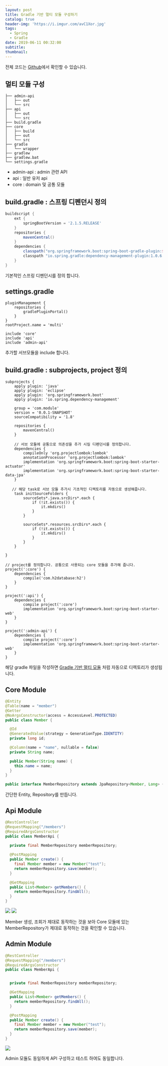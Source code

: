 ```yaml
---
layout: post
title: Gradle 기반 멀티 모듈 구성하기
catalog: true
header-img: 'https://i.imgur.com/avC1Xor.jpg'
tags:
  - Spring
  - Gradle
date: 2019-06-11 00:32:00
subtitle:
thumbnail:
---
```



전체 코드는 [Github](https://github.com/cheese10yun/blog-sample/tree/master/multi-module)에서 확인할 수 있습니다.

## 멀티 모듈 구성
```
├── admin-api
│   ├── out
│   └── src
├── api
│   ├── out
│   └── src
├── build.gradle
├── core
│   ├── build
│   ├── out
│   └── src
├── gradle
│   └── wrapper
├── gradlew
├── gradlew.bat
└── settings.gradle
```

* admin-api : admin 관련 API
* api : 일반 유저 api
* core : domain 및 공통 모듈


## build.gradle : 스프링 디펜던시 정의
```gradle
buildscript {
    ext {
        springBootVersion = '2.1.5.RELEASE'
    }
    repositories {
        mavenCentral()
    }
    dependencies {
        classpath("org.springframework.boot:spring-boot-gradle-plugin:${springBootVersion}")
        classpath "io.spring.gradle:dependency-management-plugin:1.0.6.RELEASE"
    }
}
```
기본적인 스프링 디펜던시를 정의 합니다.

## settings.gradle

```
pluginManagement {
    repositories {
        gradlePluginPortal()
    }
}
rootProject.name = 'multi'

include 'core'
include 'api'
include 'admin-api'
```
추가할 서브모듈을 include 합니다.

## build.gradle : subprojects, project 정의

```
subprojects {
    apply plugin: 'java'
    apply plugin: 'eclipse'
    apply plugin: 'org.springframework.boot'
    apply plugin: 'io.spring.dependency-management'

    group = 'com.module'
    version = '0.0.1-SNAPSHOT'
    sourceCompatibility = '1.8'

    repositories {
        mavenCentral()
    }

    // 서브 모듈에 공통으로 의존성을 추가 시킬 디펜던시를 정의합니다.
    dependencies {
        compileOnly 'org.projectlombok:lombok'
        annotationProcessor 'org.projectlombok:lombok'
        implementation 'org.springframework.boot:spring-boot-starter-actuator'
        implementation 'org.springframework.boot:spring-boot-starter-data-jpa'
    }

   // 해당 task로 서브 모듈 추가시 기초적인 디렉토리를 자동으로 생성해줍니다.
    task initSourceFolders {
        sourceSets*.java.srcDirs*.each {
            if (!it.exists()) {
                it.mkdirs()
            }
        }

        sourceSets*.resources.srcDirs*.each {
            if (!it.exists()) {
                it.mkdirs()
            }
        }
    }

}

// project를 정의합니다. 공통으로 사용되는 core 모듈을 추가해 줍니다.
project(':core') {
    dependencies {
        compile('com.h2database:h2')
    }
}

project(':api') {
    dependencies {
        compile project(':core')
        implementation 'org.springframework.boot:spring-boot-starter-web'
    }
}

project(':admin-api') {
    dependencies {
        compile project(':core')
        implementation 'org.springframework.boot:spring-boot-starter-web'
    }
}
```
해당 gradle 파일을 작성하면 [Gradle 기반 멀티 모듈](#gradle-%EA%B8%B0%EB%B0%98-%EB%A9%80%ED%8B%B0-%EB%AA%A8%EB%93%88) 처럼 자동으로 디렉토리가 생성됩니다.

## Core Module


```java
@Entity
@Table(name = "member")
@Getter
@NoArgsConstructor(access = AccessLevel.PROTECTED)
public class Member {

  @Id
  @GeneratedValue(strategy = GenerationType.IDENTITY)
  private long id;

  @Column(name = "name", nullable = false)
  private String name;

  public Member(String name) {
    this.name = name;
  }
}

public interface MemberRepository extends JpaRepository<Member, Long> {}
```

간단한 Entity, Repository를 만듭니다.

## Api Module

```java
@RestController
@RequestMapping("/members")
@RequiredArgsConstructor
public class MemberApi {
  
  private final MemberRepository memberRepository;

  @PostMapping
  public Member create() {
    final Member member = new Member("test");
    return memberRepository.save(member);
  }

  @GetMapping
  public List<Member> getMembers() {
    return memberRepository.findAll();
  }
}
```

![](https://github.com/cheese10yun/blog-sample/blob/master/multi-module/imags/create-member.png?raw=true)
![](https://github.com/cheese10yun/blog-sample/blob/master/multi-module/imags/get-members.png?raw=true)

Member 생성, 조회가 제대로 동작하는 것을 보아 Core 모듈에 있는 MemberRepository가 제대로 동작하는 것을 확인할 수 있습니다.


## Admin Module

```java
@RestController
@RequestMapping("/members")
@RequiredArgsConstructor
public class MemberApi {


  private final MemberRepository memberRepository;

  @GetMapping
  public List<Member> getMembers() {
    return memberRepository.findAll();
  }

  @PostMapping
  public Member create() {
    final Member member = new Member("test");
    return memberRepository.save(member);
  }
}
```
![](https://raw.githubusercontent.com/cheese10yun/blog-sample/master/multi-module/imags/admin-member.png)

Admin 모듈도 동일하게 API 구성하고 테스트 하여도 동일합니다.
